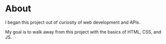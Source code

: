 # About

I began this project out of curiosity of web development and APIs. 

My goal is to walk away from this project with the basics of HTML, CSS, and JS.
